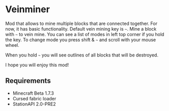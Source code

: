 # Veinminer
Mod that allows to mine multiple blocks that are connected together.
For now, it has basic functionality.
Default vein mining key is `~`. Mine a block with `~` to vein mine.
You can see a list of modes in left top corner if you hold the key.
To change mode you press shift & `~` and scroll with your mouse wheel.

When you hold `~` you will see outlines of all blocks that will be destroyed.

I hope you will enjoy this mod!

## Requirements
- Minecraft Beta 1.7.3
- Cursed fabric loader
- StationAPI 2.0-PRE2